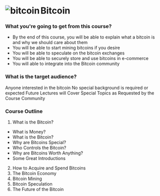 # Bitcoin <img src="https://tctechcrunch2011.files.wordpress.com/2013/05/bitcoin.png?w=60" alt="bitcoin" align="left" />

### What you're going to get from this course?

+ By the end of this course, you will be able to explain what a bitcoin is and why we should care about them
+ You will be able to start mining bitcoins if you desire
+ You will be able to speculate on the bitcoin exchanges
+ You will be able to securely store and use bitcoins in e-commerce
+ You will able to integrate into the Bitcoin community

### What is the target audience?

Anyone interested in the bitcoin
No special background is required or expected
Future Lectures will Cover Special Topics as Requested by the Course Community

### Course Outline 

1. What is the Bitcoin? 
  + What is Money? 
  + What is the Bitcoin? 
  + Why are Bitcoins Special? 
  + Who Controls the Bitcoin? 
  + Why are Bitcoins Worth Anything?
  + Some Great Introductions 
2. How to Acquire and Spend Bitcoins 
3. The Bitcoin Economy 
4. Bitcoin Mining 
5. Bitcoin Speculation 
6. The Future of the Bitcoin 


